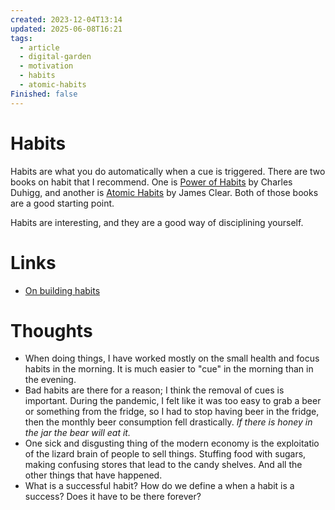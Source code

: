 ```yaml
---
created: 2023-12-04T13:14
updated: 2025-06-08T16:21
tags:
  - article
  - digital-garden
  - motivation
  - habits
  - atomic-habits
Finished: false
---
```

# Habits
Habits are what you do automatically when a cue is triggered. There are two books on habit that I recommend. One is [Power of Habits](https://www.clearerthinking.org/post/what-s-the-best-way-to-build-a-habit) by Charles Duhigg, and another is [Atomic Habits](https://www.clearerthinking.org/post/what-s-the-best-way-to-build-a-habit) by James Clear. Both of those books are a good starting point. 

Habits are interesting, and they are a good way of disciplining yourself. 


# Links
- [On building habits](https://www.clearerthinking.org/post/what-s-the-best-way-to-build-a-habit)

# Thoughts 
- When doing things, I have worked mostly on the small health and focus habits in the morning. It is much easier to "cue" in the morning than in the evening. 
- Bad habits are there for a reason; I think the removal of cues is important.  During the pandemic, I felt like it was too easy to grab a beer or something from the fridge, so I had to stop having beer in the fridge, then the monthly beer consumption fell drastically. *If there is honey in the jar the bear will eat it.* 
- One sick and disgusting thing of the modern economy is the exploitatio of the lizard brain of people to sell things. Stuffing food with sugars, making confusing stores that lead to the candy shelves. And all the other things that have happened. 
- What is a successful habit? How do we define a when a habit is a success? Does it have to be there forever?


